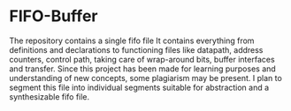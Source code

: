 # FIFO-Buffer

The repository contains a single fifo file 
It contains everything from definitions and declarations to functioning files like datapath, address counters, control path, taking care of wrap-around bits, buffer interfaces and transfer.
Since this project has been made for learning purposes and understanding of new concepts, some plagiarism may be present.
I plan to segment this file into individual segments suitable for abstraction and a synthesizable fifo file.
